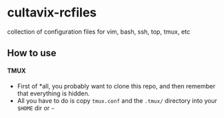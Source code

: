 # cultavix-rcfiles
collection of configuration files for vim, bash, ssh, top, tmux, etc

## How to use


#### TMUX

* First of *all, you probably want to clone this repo, and then remember that everything is hidden. 
* All you have to do is copy `tmux.conf` and the `.tmux/` directory into your `$HOME` dir or `~`
